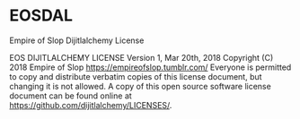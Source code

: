 # EOSDAL
Empire of Slop Dijitlalchemy License

EOS DIJITLALCHEMY LICENSE 
Version 1, Mar 20th, 2018 
Copyright (C) 2018 Empire of Slop <https://empireofslop.tumblr.com/>
Everyone is permitted to copy and distribute verbatim copies of this license 
document, but changing it is not allowed. A copy of this open source software 
license document can be found online at <https://github.com/dijitlalchemy/LICENSES/>.
